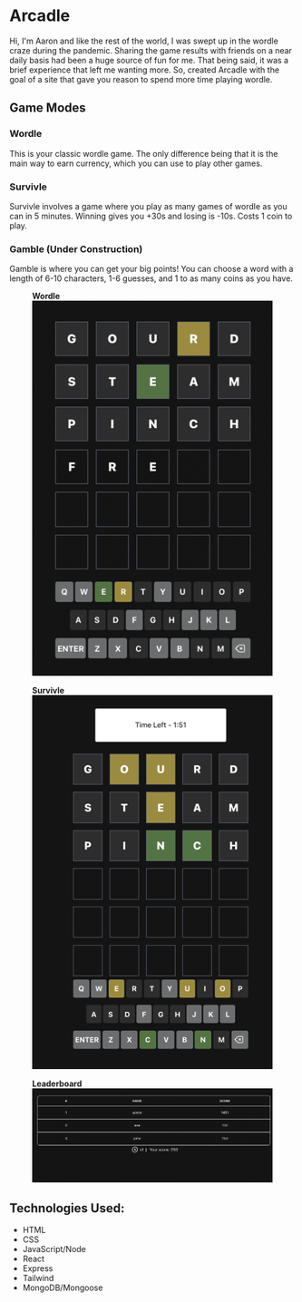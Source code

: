 # Arcadle

Hi, I'm Aaron and like the rest of the world, I was swept up in the wordle craze during the pandemic. Sharing the game results with friends on a near daily basis had been a huge source of fun for me. That being said, it was a brief experience that left me wanting more. So, created Arcadle with the goal of a site that gave you reason to spend more time playing wordle. 

## Game Modes

### Wordle

This is your classic wordle game. The only difference being that it is the main way to earn currency, which you can use to play other games. 

### Survivle

Survivle involves a game where you play as many games of wordle as you can in 5 minutes. Winning gives you +30s and losing is -10s. Costs 1 coin to play. 

### Gamble (Under Construction)

Gamble is where you can get your big points! You can choose a word with a length of 6-10 characters, 1-6 guesses, and 1 to as many coins as you have. 

<figure>
  <figcaption><strong>Wordle</strong></figcaption>
  <img src="./public/wordle.png" alt="Trulli" width="900">
</figure>


<figure>
  <figcaption><strong>Survivle</strong></figcaption>
  <img src="./public/survivle.png" alt="Trulli" width="900">
</figure>


<figure>
  <figcaption><strong>Leaderboard</strong></figcaption>
  <img src="./public/leaderboard.png" alt="Trulli" width="900">
</figure>

## Technologies Used:
- HTML
- CSS
- JavaScript/Node
- React
- Express
- Tailwind
- MongoDB/Mongoose

